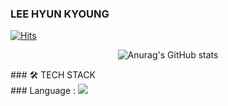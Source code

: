 ### LEE HYUN KYOUNG
[![Hits](https://hits.seeyoufarm.com/api/count/incr/badge.svg?url=https%3A%2F%2Fgithub.com%2Fhymiel&count_bg=%23FCC4C4&title_bg=%23FCC4C4&icon=hey.svg&icon_color=%23FFFFFF&title=Hello&edge_flat=false)](https://github.com/hymiel)

<div align="center">

![Anurag's GitHub stats](https://github-readme-stats.vercel.app/api?username=hymiel&show_icons=true&theme=radical)

</div>
### 🛠 TECH STACK <br>
### Language : 
<img src="https://img.shields.io/badge/HTML-E34F26?style=flat-square&logo=HTML5&logoColor=white"/>

